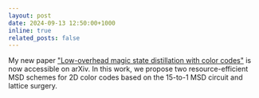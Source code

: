 ```yaml
---
layout: post
date: 2024-09-13 12:50:00+1000
inline: true
related_posts: false
---
```


My new paper ["Low-overhead magic state distillation with color codes"](https://scirate.com/arxiv/2409.07707) is now accessible on arXiv. In this work, we propose two resource-efficient MSD schemes for 2D color codes based on the 15-to-1 MSD circuit and lattice surgery.